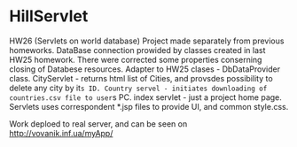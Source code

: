 # HillServlet
HW26 (Servlets on world database)
Project made separately from previous homeworks.
DataBase connection prowided by classes created in last HW25 homework.
There were corrected some properties conserning closing of Databese resources.
Adapter to HW25 clases - DbDataProvider class.
CityServlet  - returns html list of Cities, and provsdes possibility to delete any city by it`s ID.
Country servel - initiates downloading of countries.csv file to user`s PC.
index servlet - just a project home page.
Servlets uses correspondent *.jsp files to provide UI, and common style.css.

Work deploed to real server, and can be seen on http://vovanik.inf.ua/myApp/

